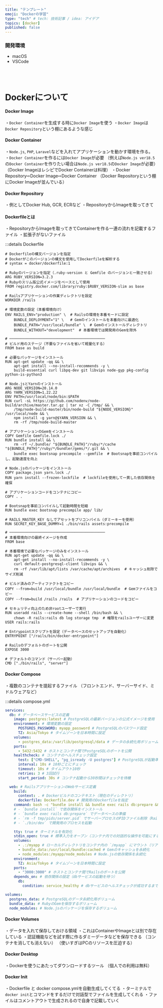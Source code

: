 ```yaml
---
title: "テンプレート"
emoji: "Dockerの学習"
type: "tech" # tech: 技術記事 / idea: アイデア
topics: [docker]
published: false
---
```

### 開発環境
- macOS
- VSCode
<br>
<br>







# Dockerについて
#### Docker Image
・`Docker Container`を生成する時に`Docker Image`を使う
・`Docker Image`は`Docker Repository`という棚にあるような感じ






#### Docker Container
・`Node.js`, `PHP`, `Laravel`などを入れてアプリケーションを動かす環境を作る。
・`Docker Container`を作るには`Docker Image`が必要
（例えば`Node.js ver18.5`の`Docker Container`を作りたい場合は`Node.js ver18.5`の`Docker Image`が必要）
（Docker ImageはレシピでDocker Containerは料理）
・Docker Repository⇨Docker Image⇨Docker Container
（Docker Repositoryという棚にDocker Imageが並んでいる）







#### Docker Repository
・例としてDocker Hub, GCR, ECRなど
・RepositoryからImageを取ってきて









#### Dockerfileとは
・RepositoryからImageを取ってきてContainerを作る一連の流れを記載するファイル
・拡張子がないファイル




:::details Dockerfile
```rb: Dockerfile
# Dockerfileの構文バージョンを指定
# Dockerがこのバージョンの構文を使用してDockerfileを解析する
# syntax = docker/dockerfile:1

# Rubyのバージョンを指定（.ruby-version と Gemfile のバージョンと一致させる）
ARG RUBY_VERSION=3.2.3
# Rubyのスリム版公式イメージをベースとして使用
FROM registry.docker.com/library/ruby:$RUBY_VERSION-slim as base

# Railsアプリケーションの作業ディレクトリを設定
WORKDIR /rails

# 環境変数の設定（本番環境向け）
ENV RAILS_ENV="production" \  # Railsの環境を本番モードに設定
    BUNDLE_DEPLOYMENT="1" \   # Gemのインストールを本番向けに最適化
    BUNDLE_PATH="/usr/local/bundle" \  # Gemのインストールディレクトリ
    BUNDLE_WITHOUT="development"  # 本番環境では開発用のGemを除外

# ────────────────────────────────────────────
# ビルド用のステージ（不要なファイルを省いて軽量化する）
FROM base as build

# 必要なパッケージをインストール
RUN apt-get update -qq && \
    apt-get install --no-install-recommends -y \
    build-essential curl libpq-dev git libvips node-gyp pkg-config python-is-python3

# Node.jsとYarnのインストール
ARG NODE_VERSION=20.14.0
ARG YARN_VERSION=1.22.22
ENV PATH=/usr/local/node/bin:$PATH
RUN curl -sL https://github.com/nodenv/node-build/archive/master.tar.gz | tar xz -C /tmp/ && \
    /tmp/node-build-master/bin/node-build "${NODE_VERSION}" /usr/local/node && \
    npm install -g yarn@$YARN_VERSION && \
    rm -rf /tmp/node-build-master

# アプリケーションのGemをインストール
COPY Gemfile Gemfile.lock ./
RUN bundle install && \
    rm -rf ~/.bundle/ "${BUNDLE_PATH}"/ruby/*/cache "${BUNDLE_PATH}"/ruby/*/bundler/gems/*/.git && \
    bundle exec bootsnap precompile --gemfile  # Bootsnapを事前コンパイルし、起動速度を向上

# Node.jsのパッケージをインストール
COPY package.json yarn.lock ./
RUN yarn install --frozen-lockfile  # lockfileを使用して一貫した依存関係を確保

# アプリケーションコードをコンテナにコピー
COPY . .

# Bootsnapを事前コンパイルして起動時間を短縮
RUN bundle exec bootsnap precompile app/ lib/

# RAILS_MASTER_KEY なしでアセットをプリコンパイル（ダミーキーを使用）
RUN SECRET_KEY_BASE_DUMMY=1 ./bin/rails assets:precompile

# ────────────────────────────────────────────
# 本番環境向けの最終イメージを作成
FROM base

# 本番環境で必要なパッケージのみをインストール
RUN apt-get update -qq && \
    apt-get install --no-install-recommends -y \
    curl default-postgresql-client libvips && \
    rm -rf /var/lib/apt/lists /var/cache/apt/archives  # キャッシュ削除でサイズ削減

# ビルド済みのアーティファクトをコピー
COPY --from=build /usr/local/bundle /usr/local/bundle  # Gemファイルをコピー
COPY --from=build /rails /rails  # アプリケーションのコードをコピー

# セキュリティ向上のため非rootユーザーで実行
RUN useradd rails --create-home --shell /bin/bash && \
    chown -R rails:rails db log storage tmp  # 権限をrailsユーザーに変更
USER rails:rails

# Entrypointスクリプトを設定（データベースのセットアップを自動化）
ENTRYPOINT ["/rails/bin/docker-entrypoint"]

# Railsのデフォルトのポートを公開
EXPOSE 3000

# デフォルトのコマンド（サーバー起動）
CMD ["./bin/rails", "server"]
```








#### Docker Compose
・複数のコンテナを提起するファイル
（フロントエンド、サーバーサイド、ミドルウェアなど）



:::details compose.yml
```rb:compose.yml
services:
  db: # データベースサービスの定義
    image: postgres:latest # PostgreSQLの最新バージョンの公式イメージを使用
    environment: # 環境変数の設定
      POSTGRES_PASSWORD: myapp_password # PostgreSQLのパスワード設定
      TZ: Asia/Tokyo # タイムゾーンを日本時間に設定
    volumes:
      - postgres_data:/var/lib/postgresql/data # データの永続化用ボリューム
    ports:
      - 5432:5432 # ホストとコンテナ間でPostgreSQLのポートを公開
    healthcheck: # コンテナのヘルスチェック設定
      test: ["CMD-SHELL", "pg_isready -U postgres"] # PostgreSQLが起動準備完了か確認
      interval: 10s # 10秒ごとにチェック
      timeout: 10s # タイムアウト10秒
      retries: 3 # 3回試行
      start_period: 30s # コンテナ起動から30秒間はチェックを待機

  web: # RailsアプリケーションのWebサービス定義
    build:
      context: . # Dockerビルドのコンテキスト（現在のディレクトリ）
      dockerfile: Dockerfile.dev # 開発用のDockerfileを指定
    command: bash -c "bundle install && bundle exec rails db:prepare && rm -f tmp/pids/server.pid && ./bin/dev"
    # - `bundle install` で依存関係をインストール
    # - `bundle exec rails db:prepare` でデータベースの準備
    # - `rm -f tmp/pids/server.pid` でサーバープロセスのPIDファイル削除（Rails再起動時のエラー回避）
    # - `./bin/dev` で開発用のプロセスを起動

    tty: true # ターミナルを有効化
    stdin_open: true # 標準入力をオープン（コンテナ内での対話的な操作を可能にする）
    volumes:
      - .:/myapp # ローカルディレクトリをコンテナ内の `/myapp` にマウント（リアルタイムで変更を反映）
      - bundle_data:/usr/local/bundle:cached # Gemのキャッシュを永続化
      - node_modules:/myapp/node_modules # Node.jsの依存関係を永続化
    environment:
      TZ: Asia/Tokyo # タイムゾーンを日本時間に設定
    ports:
      - "3000:3000" # ホストとコンテナ間でRailsのポートを公開
    depends_on: # 依存関係の設定（dbサービスの起動を待つ）
      db:
        condition: service_healthy # dbサービスのヘルスチェックが成功するまで待機

volumes:
  postgres_data: # PostgreSQLのデータ永続化用ボリューム
  bundle_data: # RubyのGemを保存するボリューム
  node_modules: # Node.jsのパッケージを保存するボリューム
  ```







#### Docker Volumes
・データを入れて保存しておける領域
・これはContainerやImageとは別で存在している
・認証機能などを試す際に作るダミーデータなどを保存できる
（コンテナを消しても消えない）
（使いすぎはPCのリソースを圧迫する）




#### Docker Desktop
・Dockerを使うにあたってダウンロードするツール
（個人での利用は無料）





#### Docker Init
・Dockerfile と docker compose.ymlを自動生成してくてる
・ターミナルで`docker init`とコマンドをするだけで対話型でファイルを生成してくれる
・ファイルはコメントアウトで生成されるので自身で記載していく











<br>
<br>
<br>